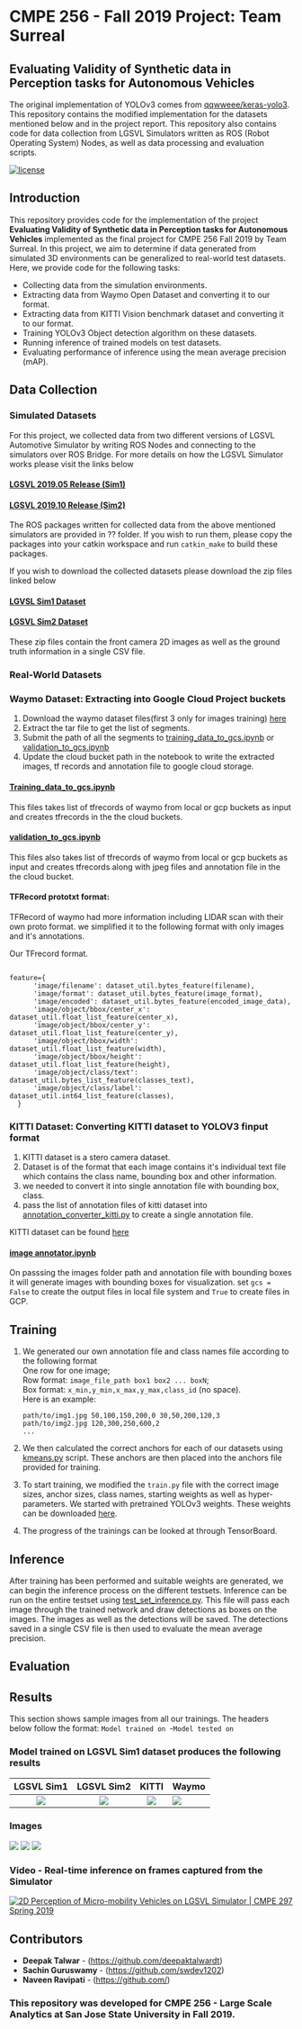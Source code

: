 # CMPE 256 - Fall 2019 Project: Team Surreal
## Evaluating Validity of Synthetic data in Perception tasks for Autonomous Vehicles

The original implementation of YOLOv3 comes from [qqwweee/keras-yolo3](https://github.com/qqwweee/keras-yolo3). This repository contains the modified implementation for the datasets mentioned below and in the project report. This repository also contains code for data collection from LGSVL Simulators written as ROS (Robot Operating System) Nodes, as well as data processing and evaluation scripts.

[![license](https://img.shields.io/github/license/mashape/apistatus.svg)](LICENSE)

## Introduction
This repository provides code for the implementation of the project __Evaluating Validity of Synthetic data in Perception tasks for Autonomous Vehicles__ implemented as the final project for CMPE 256 Fall 2019 by Team Surreal. In this project, we aim to determine if data generated from simulated 3D environments can be generalized to real-world test datasets. Here, we provide code for the following tasks:
* Collecting data from the simulation environments.
* Extracting data from Waymo Open Dataset and converting it to our format.
* Extracting data from KITTI Vision benchmark dataset and converting it to our format.
* Training YOLOv3 Object detection algorithm on these datasets.
* Running inference of trained models on test datasets.
* Evaluating performance of inference using the mean average precision (mAP).

## Data Collection
### Simulated Datasets
For this project, we collected data from two different versions of LGSVL Automotive Simulator by writing ROS Nodes and connecting to the simulators over ROS Bridge. For more details on how the LGSVL Simulator works please visit the links below

#### [LGSVL 2019.05 Release (Sim1)](https://github.com/lgsvl/simulator-2019.05-obsolete)
#### [LGSVL 2019.10 Release (Sim2)](https://github.com/lgsvl/simulator)

The ROS packages written for collected data from the above mentioned simulators are provided in ??[]() folder. If you wish to run them, please copy the packages into your catkin workspace and run `catkin_make` to build these packages.

If you wish to download the collected datasets please download the zip files linked below

#### [LGVSL Sim1 Dataset]()
#### [LGSVL Sim2 Dataset]()

These zip files contain the front camera 2D images as well as the ground truth information in a single CSV file.

### Real-World Datasets
### Waymo Dataset: Extracting into Google Cloud Project buckets
1. Download the waymo dataset files(first 3 only for images training) [here](https://waymo.com/open/download/#)
2. Extract the tar file to get the list of segments.
3. Submit the path of all the segments to [training_data_to_gcs.ipynb](https://github.com/saching13/Validation-of-Synthetic-Image-data-for-Autonomous-Driving/blob/master/training_data_to_gcs.ipynb) or [validation_to_gcs.ipynb](https://github.com/saching13/Validation-of-Synthetic-Image-data-for-Autonomous-Driving/blob/master/validation_to_gcs.ipynb)
4. Update the cloud bucket path in the notebook to write the extracted images, tf records and annotation file to google cloud storage.

#### [Training_data_to_gcs.ipynb](https://github.com/saching13/Validation-of-Synthetic-Image-data-for-Autonomous-Driving/blob/master/training_data_to_gcs.ipynb) 
This files takes list of tfrecords of waymo from local or gcp buckets as input and creates tfrecords in the the cloud buckets.

#### [validation_to_gcs.ipynb](https://github.com/saching13/Validation-of-Synthetic-Image-data-for-Autonomous-Driving/blob/master/validation_to_gcs.ipynb)
This files also takes list of tfrecords of waymo from local or gcp buckets as input and creates tfrecords along with jpeg files and annotation file in the the cloud bucket.

#### TFRecord prototxt format:
TFRecord of waymo had more information including LIDAR scan with their own proto format. we simplified it to the following format with only images and it's annotations.

Our TFrecord format.
```

feature={
      'image/filename': dataset_util.bytes_feature(filename),
      'image/format': dataset_util.bytes_feature(image_format),
      'image/encoded': dataset_util.bytes_feature(encoded_image_data),
      'image/object/bbox/center_x': dataset_util.float_list_feature(center_x),
      'image/object/bbox/center_y': dataset_util.float_list_feature(center_y),
      'image/object/bbox/width': dataset_util.float_list_feature(width),
      'image/object/bbox/height': dataset_util.float_list_feature(height),
      'image/object/class/text': dataset_util.bytes_list_feature(classes_text),
      'image/object/class/label': dataset_util.int64_list_feature(classes),
  }

```

### KITTI Dataset: Converting KITTI dataset to YOLOV3 finput format

1. KITTI dataset is a stero camera dataset.
2. Dataset is of the format that each image contains it's individual text file which contains the class name, bounding box and other information.
3. we needed to convert it into single annotation file with bounding box, class. 
4. pass the list of annotation files of kitti dataset into [annotation_converter_kitti.py](https://github.com/saching13/Validation-of-Synthetic-Image-data-for-Autonomous-Driving/blob/master/annotation_converter_kitti.py) to create a single annotation file.

KITTI dataset can be found [here](http://www.cvlibs.net/datasets/kitti/eval_object.php?obj_benchmark=2d)

#### [image annotator.ipynb](https://github.com/saching13/Validation-of-Synthetic-Image-data-for-Autonomous-Driving/blob/master/image%20annotator.ipynb)

  On passsing the images folder path  and annotation file with bounding boxes it will generate images with bounding boxes for visualization. set `gcs = False` to create the output files in local file system and `True` to create files in GCP.

## Training
1. We generated our own annotation file and class names file according to the following format  
    One row for one image;  
    Row format: `image_file_path box1 box2 ... boxN`;  
    Box format: `x_min,y_min,x_max,y_max,class_id` (no space).  
    Here is an example:
    ```
    path/to/img1.jpg 50,100,150,200,0 30,50,200,120,3
    path/to/img2.jpg 120,300,250,600,2
    ...
    ```

2. We then calculated the correct anchors for each of our datasets using [kmeans.py](kmeans.py) script. These anchors are then placed into the anchors file provided for training.

3. To start training, we modified the `train.py` file with the correct image sizes, anchor sizes, class names, starting weights as well as hyper-parameters. We started with pretrained YOLOv3 weights. These weights can be downloaded [here](https://www.dropbox.com/s/a44ly3zd6bzmssw/2d-final-weights-keras-yolo3.h5?dl=0).

4. The progress of the trainings can be looked at through TensorBoard.

## Inference
After training has been performed and suitable weights are generated, we can begin the inference process on the different testsets. Inference can be run on the entire testset using [test_set_inference.py](test_set_inference.py). This file will pass each image through the trained network and draw detections as boxes on the images. The images as well as the detections will be saved. The detections saved in a single CSV file is then used to evaluate the mean average precision.

## Evaluation

## Results
This section shows sample images from all our trainings. The headers below follow the format: `Model trained on `-`Model tested on`

### Model trained on LGSVL Sim1 dataset produces the following results
LGSVL Sim1                 |  LGSVL Sim2               |  KITTI | Waymo
:-------------------------:|:-------------------------:|:-------:|:-----
![](https://...Dark.png)  |  ![](https://...Ocean.png) | ![](https://...Dark.png)  |  ![](https://...Ocean.png)

### Images
![](docs/images/result.jpg)
![](docs/images/713.jpg)
![](docs/images/753.jpg)

### Video - Real-time inference on frames captured from the Simulator
[![2D Perception of Micro-mobility Vehicles on LGSVL Simulator | CMPE 297 Spring 2019](docs/images/thumbnail.jpg)](https://www.youtube.com/watch?v=DwWY89dVGEw)

## Contributors
* **Deepak Talwar** - (https://github.com/deepaktalwardt)
* **Sachin Guruswamy** - (https://github.com/swdev1202)
* **Naveen Ravipati** - (https://github.com/)
### This repository was developed for CMPE 256 - Large Scale Analytics at San Jose State University in Fall 2019.
